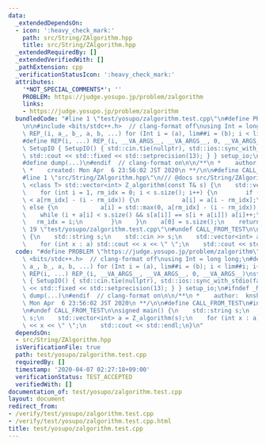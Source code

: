 ```yaml
---
data:
  _extendedDependsOn:
  - icon: ':heavy_check_mark:'
    path: src/String/ZAlgorithm.hpp
    title: src/String/ZAlgorithm.hpp
  _extendedRequiredBy: []
  _extendedVerifiedWith: []
  _pathExtension: cpp
  _verificationStatusIcon: ':heavy_check_mark:'
  attributes:
    '*NOT_SPECIAL_COMMENTS*': ''
    PROBLEM: https://judge.yosupo.jp/problem/zalgorithm
    links:
    - https://judge.yosupo.jp/problem/zalgorithm
  bundledCode: "#line 1 \"test/yosupo/zalgorithm.test.cpp\"\n#define PROBLEM \"https://judge.yosupo.jp/problem/zalgorithm\"\
    \n\n#include <bits/stdc++.h>  // clang-format off\nusing Int = long long;\n#define\
    \ REP_(i, a_, b_, a, b, ...) for (Int i = (a), lim##i = (b); i < lim##i; i++)\n\
    #define REP(i, ...) REP_(i, __VA_ARGS__, __VA_ARGS__, 0, __VA_ARGS__)\nstruct\
    \ SetupIO { SetupIO() { std::cin.tie(nullptr), std::ios::sync_with_stdio(false),\
    \ std::cout << std::fixed << std::setprecision(13); } } setup_io;\n#ifndef _MY_DEBUG\n\
    #define dump(...)\n#endif  // clang-format on\n\n/**\n *    author:  knshnb\n\
    \ *    created: Mon Apr  6 23:56:02 JST 2020\n **/\n\n#define CALL_FROM_TEST\n\
    #line 1 \"src/String/ZAlgorithm.hpp\"\n/// @docs src/String/ZAlgorithm.md\ntemplate\
    \ <class T> std::vector<int> Z_algorithm(const T& s) {\n    std::vector<int> a(s.size());\n\
    \    for (int i = 1, rm_idx = 0; i < s.size(); i++) {\n        if (a[i - rm_idx]\
    \ < a[rm_idx] - (i - rm_idx)) {\n            a[i] = a[i - rm_idx];\n        }\
    \ else {\n            a[i] = std::max(0, a[rm_idx] - (i - rm_idx));\n        \
    \    while (i + a[i] < s.size() && s[a[i]] == s[i + a[i]]) a[i]++;\n         \
    \   rm_idx = i;\n        }\n    }\n    a[0] = s.size();\n    return a;\n}\n#line\
    \ 19 \"test/yosupo/zalgorithm.test.cpp\"\n#undef CALL_FROM_TEST\n\nsigned main()\
    \ {\n    std::string s;\n    std::cin >> s;\n    std::vector<int> a = Z_algorithm(s);\n\
    \    for (int x : a) std::cout << x << \" \";\n    std::cout << std::endl;\n}\n"
  code: "#define PROBLEM \"https://judge.yosupo.jp/problem/zalgorithm\"\n\n#include\
    \ <bits/stdc++.h>  // clang-format off\nusing Int = long long;\n#define REP_(i,\
    \ a_, b_, a, b, ...) for (Int i = (a), lim##i = (b); i < lim##i; i++)\n#define\
    \ REP(i, ...) REP_(i, __VA_ARGS__, __VA_ARGS__, 0, __VA_ARGS__)\nstruct SetupIO\
    \ { SetupIO() { std::cin.tie(nullptr), std::ios::sync_with_stdio(false), std::cout\
    \ << std::fixed << std::setprecision(13); } } setup_io;\n#ifndef _MY_DEBUG\n#define\
    \ dump(...)\n#endif  // clang-format on\n\n/**\n *    author:  knshnb\n *    created:\
    \ Mon Apr  6 23:56:02 JST 2020\n **/\n\n#define CALL_FROM_TEST\n#include \"../../src/String/ZAlgorithm.hpp\"\
    \n#undef CALL_FROM_TEST\n\nsigned main() {\n    std::string s;\n    std::cin >>\
    \ s;\n    std::vector<int> a = Z_algorithm(s);\n    for (int x : a) std::cout\
    \ << x << \" \";\n    std::cout << std::endl;\n}\n"
  dependsOn:
  - src/String/ZAlgorithm.hpp
  isVerificationFile: true
  path: test/yosupo/zalgorithm.test.cpp
  requiredBy: []
  timestamp: '2020-04-07 02:27:18+09:00'
  verificationStatus: TEST_ACCEPTED
  verifiedWith: []
documentation_of: test/yosupo/zalgorithm.test.cpp
layout: document
redirect_from:
- /verify/test/yosupo/zalgorithm.test.cpp
- /verify/test/yosupo/zalgorithm.test.cpp.html
title: test/yosupo/zalgorithm.test.cpp
---
```

